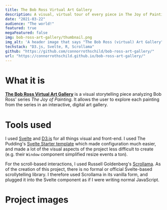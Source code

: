 ```yaml
---
title: The Bob Ross Virtual Art Gallery
description: A visual, virtual tour of every piece in The Joy of Painting.
date: "2021-03-22"
audience: "The world!"
featured: true
megaFeatured: false
img: bob-ross-art-gallery/thumbnail.png
img_alt: 'A header image that says "The Bob Ross (virtual) Art Gallery"'
techstack: "D3.js, Svelte, R, Scrollama"
github: "https://github.com/connorrothschild/bob-ross-art-gallery/"
url: "https://connorrothschild.github.io/bob-ross-art-gallery/"
---
```


[<InlineImage :clickable=false src="project/bob-ross-art-gallery/header.png" alt="Header"></InlineImage>](https://connorrothschild.github.io/bob-ross-art-gallery/)

# What it is

[**The Bob Ross Virtual Art Gallery**](https://connorrothschild.github.io/bob-ross-art-gallery/) is a visual storytelling piece analyzing Bob Ross' series _The Joy of Painting_. It allows the user to explore each painting from the series in an interactive, digital art gallery.

# Tools used

I used [Svelte](https://svelte.dev/) and [D3.js](https://d3js.org/) for all things visual and front-end. I used The Pudding's [Svelte Starter template](https://github.com/the-pudding/svelte-starter) which made configuration much easier, and made a lot of the visual aspects of the project less difficult to create (e.g. their `Window` component simplified resize events a ton).

For the scroll-based interactions, I used Russell Goldenberg's [Scrollama](https://github.com/russellgoldenberg/scrollama). As of the creation of this project, there is no formal or official Svelte-based scrollytelling library. I therefore used Scrollama in its vanilla form, and plugged it into the Svelte component as if I were writing normal JavaScript.

# Project images

<InlineImage src="project/bob-ross-art-gallery/mac-1.png" alt="Project image for 'The Bob Ross Virtual Art Gallery'" width="74%"></InlineImage>
<InlineImage src="project/bob-ross-art-gallery/iphone-1.png" alt="Project image for 'The Bob Ross Virtual Art Gallery'" width="22%"></InlineImage>

<InlineImage src="project/bob-ross-art-gallery/iphone-2.png" alt="Project image for 'The Bob Ross Virtual Art Gallery'" width="22%"></InlineImage>
<InlineImage src="project/bob-ross-art-gallery/mac-2.png" alt="Project image for 'The Bob Ross Virtual Art Gallery'" width="74%"></InlineImage>

<InlineImage src="project/bob-ross-art-gallery/iphone-3.png" alt="Project image for 'The Bob Ross Virtual Art Gallery'" width="18%"></InlineImage>
<InlineImage src="project/bob-ross-art-gallery/mac-3.png" alt="Project image for 'The Bob Ross Virtual Art Gallery'" width="58%"></InlineImage>
<InlineImage src="project/bob-ross-art-gallery/iphone-4.png" alt="Project image for 'The Bob Ross Virtual Art Gallery'" width="18%"></InlineImage>

<InlineImage src="project/bob-ross-art-gallery/mac-4.png" alt="Project image for 'The Bob Ross Virtual Art Gallery'" width="48%"></InlineImage>
<InlineImage src="project/bob-ross-art-gallery/mac-5.png" alt="Project image for 'The Bob Ross Virtual Art Gallery'" width="48%"></InlineImage>

<!-- # Overview (in my own words!)

<responsive-video url="https://www.youtube.com/embed/sNCMiWoXGaQ"></responsive-video>

To do: add code styling
https://nuxtjs.org/blog/creating-blog-with-nuxt-content/#adding-a-code-block-to-your-post -->
